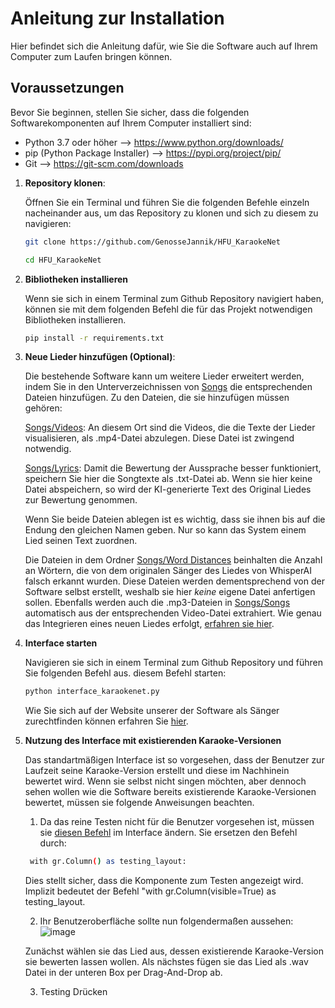 # Anleitung zur Installation

Hier befindet sich die Anleitung dafür, wie Sie die Software auch auf Ihrem Computer zum Laufen bringen können.

## Voraussetzungen

Bevor Sie beginnen, stellen Sie sicher, dass die folgenden Softwarekomponenten auf Ihrem Computer installiert sind:

- Python 3.7 oder höher --> https://www.python.org/downloads/
- pip (Python Package Installer) --> https://pypi.org/project/pip/
- Git --> https://git-scm.com/downloads


1. **Repository klonen**:

   Öffnen Sie ein Terminal und führen Sie die folgenden Befehle einzeln nacheinander aus, um das Repository zu klonen und sich zu diesem zu navigieren:

   ```sh
   git clone https://github.com/GenosseJannik/HFU_KaraokeNet
   
   cd HFU_KaraokeNet
   ```
   
2. **Bibliotheken installieren**

   Wenn sie sich in einem Terminal zum Github Repository navigiert haben, können sie mit dem folgenden Befehl die für das Projekt notwendigen Bibliotheken installieren.
   ```sh
   pip install -r requirements.txt
   ```
   
3. **Neue Lieder hinzufügen (Optional)**:

   Die bestehende Software kann um weitere Lieder erweitert werden, indem Sie in den Unterverzeichnissen von [Songs](./Songs) die entsprechenden Dateien hinzufügen.
   Zu den Dateien, die sie hinzufügen müssen gehören:

   [Songs/Videos](./Songs/Videos): An diesem Ort sind die Videos, die die Texte der Lieder visualisieren, als .mp4-Datei abzulegen. Diese Datei ist zwingend notwendig.

   [Songs/Lyrics](./Songs/Lyrics): Damit die Bewertung der Aussprache besser funktioniert, speichern Sie hier die Songtexte als .txt-Datei ab. Wenn sie hier keine Datei abspeichern,
   so wird der KI-generierte Text des Original Liedes zur Bewertung genommen.

   Wenn Sie beide Dateien ablegen ist es wichtig, dass sie ihnen bis auf die Endung den gleichen Namen geben. Nur so kann das System einem Lied seinen Text zuordnen.

   Die Dateien in dem Ordner [Songs/Word Distances](./Songs/Word_Distances) beinhalten die Anzahl an Wörtern, die von dem originalen Sänger des Liedes von WhisperAI falsch erkannt wurden.
   Diese Dateien werden dementsprechend von der Software selbst erstellt, weshalb sie hier *keine* eigene Datei anfertigen sollen. Ebenfalls werden auch die .mp3-Dateien in
   [Songs/Songs](./Songs/Songs) automatisch aus der entsprechenden Video-Datei extrahiert. Wie genau das Integrieren eines neuen Liedes erfolgt, [erfahren sie hier](https://github.com/GenosseJannik/HFU_KaraokeNet/blob/main/song.py#L98-L105).



4. **Interface starten**

   Navigieren sie sich in einem Terminal zum Github Repository und führen Sie folgenden Befehl aus.
   diesem Befehl starten:
   ```sh
   python interface_karaokenet.py
   ```
   Wie Sie sich auf der Website unserer der Software als Sänger zurechtfinden können erfahren Sie [hier](./README.md).
   
5. **Nutzung des Interface mit existierenden Karaoke-Versionen**
   
   Das standartmäßigen Interface ist so vorgesehen, dass der Benutzer zur Laufzeit seine Karaoke-Version erstellt und diese im Nachhinein bewertet wird. Wenn sie selbst nicht singen möchten,
   aber dennoch sehen wollen wie die Software bereits existierende Karaoke-Versionen bewertet, müssen sie folgende Anweisungen beachten.
   1. Da das reine Testen nicht für die Benutzer vorgesehen ist, müssen sie [diesen Befehl](https://github.com/GenosseJannik/HFU_KaraokeNet/blob/main/interface_karaokenet.py#L252) im
   Interface ändern. Sie ersetzen den Befehl durch:
   ```sh
    with gr.Column() as testing_layout:
   ```
   Dies stellt sicher, dass die Komponente zum Testen angezeigt wird. Implizit bedeutet der Befehl "with gr.Column(visible=True) as testing_layout.

   
   2. Ihr Benutzeroberfläche sollte nun folgendermaßen aussehen:
   ![image](https://github.com/GenosseJannik/HFU_KaraokeNet/assets/165167290/1473c629-2023-4639-add9-8c7c7909d7b2)

   Zunächst wählen sie das Lied aus, dessen existierende Karaoke-Version sie bewerten lassen wollen. Als nächstes fügen sie das Lied als .wav Datei in der unteren Box per Drag-And-Drop ab.

   3. Testing Drücken
   

